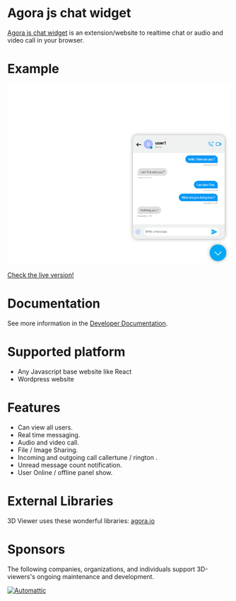 # Agora js chat widget

[Agora js chat widget](https://studio-23-xyz.github.io/agora-js-chat-widget/) is an extension/website to realtime chat or audio and video call in your browser.

# Example

![This is an image](https://github.com/Studio-23-xyz/agora-js-chat-widget/raw/master/chatDemoNew.PNG)

[Check the live version!](https://studio-23-xyz.github.io/agora-js-chat-widget)

# Documentation

See more information in the [Developer Documentation](https://github.com/Studio-23-xyz/agora-js-chat-widget/wiki).

# Supported platform

- Any Javascript base website like React
- Wordpress website

# Features

- Can view all users.
- Real time messaging.
- Audio and video call.
- File / Image Sharing.
- Incoming and outgoing call callertune / rington .
- Unread message count notification.
- User Online / offline panel show.

# External Libraries

3D Viewer uses these wonderful libraries: [agora.io](https://www.agora.io)

# Sponsors

The following companies, organizations, and individuals support 3D-viewers's ongoing maintenance and development.

<p><a href="https://brainstation-23.com/"><img src="https://brainstation-23.com/wp-content/uploads/2019/02/BS-Logo-Blue_Hr.svg" alt="Automattic" height="undefined"></a></p>
